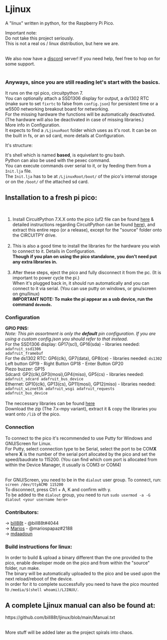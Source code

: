 # Ljinux
A "linux" written in python, for the Raspberry Pi Pico.<br />

Important note:<br />
Do not take this project seriously.<br />
This is not a real os / linux distribution, but here we are.<br /><br />

We also now have a [discord](https://discord.gg/V8AejwGpCv) server! If you need help, feel free to hop on for some support.<br /><br />

<h3>Anyways, since you are still reading let's start with the basics.</h3>
It runs on the rpi pico, circuitpython 7.<br />
You can optionally attach a SSD1306 display for output, a ds1302 RTC (make sure to set <code>fixrtc</code> to false from <code>config.json</code>) for persistent time or a w5500 networking breakout board for networking.<br />
For the missing hardware the functions will be automatically deactivated. (The hardware will also be deactivated in case of missing libraries.)<br />
More info in Configuration.<br />
It expects to find a <code>/LjinuxRoot</code> folder which uses as it's root. It can be on the built in fs, or an sd card, more details at Configuration.<br />

It's structure:<br />

It's shell which is named <b>based</b>, is equivelant to gnu bash.<br />Python can also be used with the pexec command.<br />
You can execute commands over serial to it, or by feeding them from a <code>Init.lja</code> file.<br />
The <code>Init.lja</code> has to be at <code>/LjinuxRoot/boot/</code> of the pico's internal storage or on the <code>/boot/</code> of the attached sd card.<br />

<h2>Installation to a fresh pi pico:</h2><br />

1) Install CircuitPython 7.X.X onto the pico (uf2 file can be found [here](https://circuitpython.org/board/raspberry_pi_pico) & detailed instructions regarding CircuitPython can be found [here](https://learn.adafruit.com/welcome-to-circuitpython)), and extract this entire repo (or a release), except for the "source" folder onto the CIRCUITPY drive.<br /><br />
2) This is also a good time to install the libraries for the hardware you wish to connect to it. Details in Configuration.<br />   <b>Though if you plan on using the pico standalone, you don't need put any extra libraries in.</b><br /><br />
3) After these steps, eject the pico and fully disconnect it from the pc. (It is important to power cycle the pi.)<br />
   When it's plugged back in, it should run automatically and you can connect to it via serial. (You can use putty on windows, or gnu/screen on gnu/linux)<br />
<b>IMPORTANT NOTE: To make the pi appear as a usb device, run the command <code>devmode</code>.</b><br />

<h3>Configuration</h3>

<b>GPIO PINS:</b><br />
<i>Note: This pin assortment is only the <b>default</b> pin configuration. If you are using a custom config.json you should refer to that instead.</i><br />
For the SSD1306 display: GP17(scl), GP16(sda) - libraries needed: <code>adafruit_ssd1306 adafruit_framebuf</code><br />
For the ds1302 RTC: GP6(clk), GP7(data), GP8(ce) - libraries needed: <code>ds1302</code><br />
Left button GP19 - Right Button GP18 - Enter Button GP20<br />
Piezo buzzer: GP15<br />
Sdcard: GP2(clk),GP3(mosi),GP4(miso), GP5(cs) - libraries needed: <code>adafruit_sdcard adafruit_bus_device</code><br />
Ethernet: GP10(clk), GP13(cs), GP11(mosi), GP12(miso) - libraries needed: <code>adafruit_wiznet5k adafruit_wsgi adafruit_requests adafruit_bus_device</code><br /><br />
The neccessary libraries can be found [here](https://github.com/adafruit/Adafruit_CircuitPython_Bundle/releases)<br />
Download the zip (The 7.x-mpy variant), extract it & copy the libraries you want onto <code>/lib</code> of the pico.

<h3>Connection</h3>

To connect to the pico it's recommended to use Putty for Windows and GNU/Screen for Linux.<br />
For Putty, select connection type to be Serial, select the port to be COM<b>X</b> where <b>X</b> is the number of the serial port allocated by the pico and set the speed/baudrate to 115200. (You can find which com port is allocated from within the Device Manager, it usually is COM3 or COM4)<br /><br />

For GNU/Screen, you need to be in the <code>dialout</code> user group. To connect, run: <code>screen /dev/ttyACM0 115200</code><br />
To disconnect, press Ctrl + A, K and confirm with y.<br />
To be added to the <code>dialout</code> group, you need to run <code>sudo usermod -a -G dialout \<your username here\></code>

<h3>Contributors:</h3>

-> [bill88t](https://github.com/bill88t) - @bill88t#4044 <br />
-> [Marios](https://github.com/mariospapaz) - @mariospapaz#2188 <br />
-> [mdaadoun](https://github.com/mdaadoun)

<h3>Build instructions for linux:</h3>

In order to build & upload a binary different than the one provided to the pico, enable developer mode on the pico and from within the "source" folder, run make.<br />
The binary will be automatically uploaded to the pico and be used upon the next reload/reboot of the device.<br />
In order for it to complete successfully you need to have the pico mounted to <code>/media/$(shell whoami)/LJINUX/</code>.

<h2>A complete Ljinux manual can also be found at:</h2>
https://github.com/bill88t/ljinux/blob/main/Manual.txt<br /><br />

More stuff will be added later as the project spirals into chaos.
